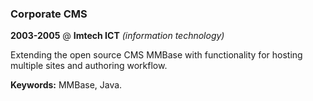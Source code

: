 ### Corporate CMS

**2003-2005** @ **Imtech ICT** _(information technology)_

Extending the open source CMS MMBase with functionality for hosting multiple
sites and authoring workflow.

**Keywords:** MMBase, Java.